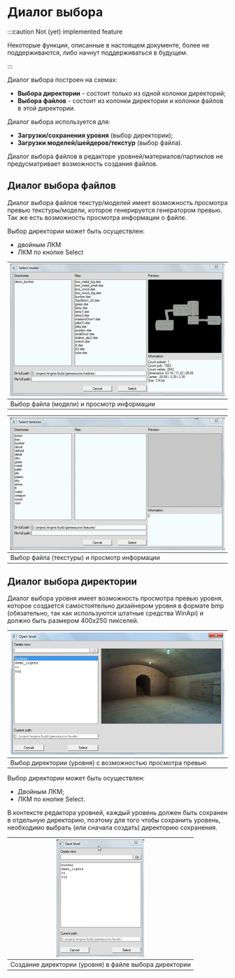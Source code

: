 ---
---

# Диалог выбора

:::caution Not (yet) implemented feature

Некоторые функции, описанные в настоящем документе, более не поддерживаются, либо начнут поддерживаться в будущем.

:::

Диалог выбора построен на схемах:
* **Выбора директории** - состоит только из одной колонки директорий;
* **Выбора файлов** - состоит из колонки директории и колонки файлов в этой директории.

Диалог выбора используется для:
* **Загрузки/сохранения уровня** (выбор директории);
* **Загрузки моделей/шейдеров/текстур** (выбор файла).

Диалог выбора файлов в редакторе уровней/материалов/партиклов не предусматривает возможность создания файлов. 

## Диалог выбора файлов

Диалог выбора файлов текстур/моделей имеет возможность просмотра превью текстуры/модели, которое генерируется генератором превью. Так же есть возможность просмотра информации о файле.

Выбор директории может быть осуществлен:
* двойным ЛКМ
* ЛКМ по кнопке Select


| ![Выбор файла (модели) и просмотр информации](img/Le_dselom.gif) |
|-|
| Выбор файла (модели) и просмотр информации |

| ![Выбор файла (текстуры) и просмотр информации](img/Le_dselot.gif) |
|-|
| Выбор файла (текстуры) и просмотр информации |


## Диалог выбора директории

Диалог выбора уровня имеет возможность просмотра превью уровня, которое создается самостоятельно дизайнером уровня в формате bmp (обязательно, так как используются штатные средства WinApi) и должно быть размером 400х250 пикселей. 

| ![Выбор директории (уровня) с возможностью просмотра превью](img/Le_dsell.jpg) |
|-|
| Выбор директории (уровня) с возможностью просмотра превью |

Выбор директории может быть осуществлен:
* Двойным ЛКМ;
* ЛКМ по кнопке Select.

В контексте редактора уровней, каждый уровень должен быть сохранен в отдельную директорию, поэтому для того чтобы сохранить уровень, необходимо выбрать (или сначала создать) директорию сохранения. 


| ![Создание директории (уровня) в файле выбора директории](img/Le_dselol.gif) |
|-|
| Создание директории (уровня) в файле выбора директории |
